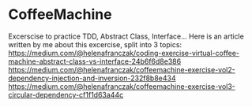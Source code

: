 # CoffeeMachine
Excerscise to practice TDD, Abstract Class, Interface... 
Here is an article written by me about this excercise, split into 3 topics:
https://medium.com/@helenafranczak/coding-exercise-virtual-coffee-machine-abstract-class-vs-interface-24b6f6d8e386
https://medium.com/@helenafranczak/coffeemachine-exercise-vol2-dependency-injection-and-inversion-232f8b8e434
https://medium.com/@helenafranczak/coffeemachine-exercise-vol3-circular-dependency-cf1f1d63a44c

